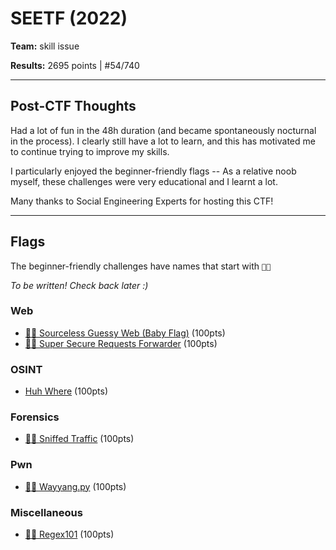 # SEETF (2022)

**Team:** skill issue

**Results:** 2695 points | #54/740

----

## Post-CTF Thoughts

Had a lot of fun in the 48h duration (and became spontaneously nocturnal in the process). I clearly still have a lot to learn, and this has motivated me to continue trying to improve my skills.

I particularly enjoyed the beginner-friendly flags -- As a relative noob myself, these challenges were very educational and I learnt a lot.

Many thanks to Social Engineering Experts for hosting this CTF!

----

## Flags

The beginner-friendly challenges have names that start with  `🧑‍🎓`

*To be written! Check back later :)*

### Web

* [🧑‍🎓 Sourceless Guessy Web (Baby Flag)](Web/Sourceless%20Guessy%20Web%20%28Baby%20Flag%29) (100pts)
* [🧑‍🎓 Super Secure Requests Forwarder](Web/Super%20Secure%20Requests%20Forwarder) (100pts)
<!--
* [Flag Portal (Flag 1) *[unintended solution]*](Web/Flag%20Portal%20%28Flag%201%29%20%5Bunintended%20solution%5D) (100pts)
-->
### OSINT

* [Huh Where](OSINT/Huh%20Where) (100pts)
<!--
* [Batnet 1](OSINT/Batnet%201) (100pts)
* [Batnet 2 *[unintended solution]*](OSINT/Batnet%202%20%5Bunintended%20solution%5D) (995pts)
-->
### Forensics

* [🧑‍🎓 Sniffed Traffic](Forensics/Sniffed%20Traffic) (100pts)
<!--
### Reverse Engineering

* [🧑‍🎓 BestSoftware](Reverse%20Engineering/BestSoftware) (100pts)

## Smart Contract

* [🧑‍🎓 Bonjour](Smart%20Contract/Bonjour) (100pts)
-->

### Pwn

<!--* [🧑‍🎓 4mats](Pwn/4mats) (100pts)-->
* [🧑‍🎓 Wayyang.py](Pwn/Wayyang.py) (100pts)

### Miscellaneous

* [🧑‍🎓 Regex101](Miscellaneous/Regex101) (100pts)
